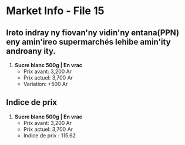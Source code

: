 # Market Info - File 15

## Ireto indray ny fiovan'ny vidin'ny entana(PPN) eny amin'ireo supermarchés lehibe amin'ity androany ity.

1. **Sucre blanc 500g | En vrac**
   - Prix avant: 3,200 Ar
   - Prix actuel: 3,700 Ar
   - Variation: +500 Ar



## Indice de prix

1. **Sucre blanc 500g | En vrac**
   - Prix avant: 3,200 Ar
   - Prix actuel: 3,700 Ar
   - Indice de prix : 115.62

